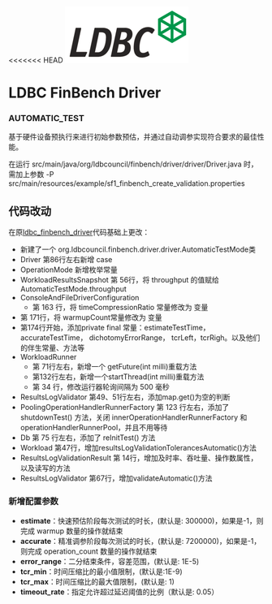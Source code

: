 <<<<<<< HEAD
![LDBC Logo](ldbc-logo.png)

# LDBC FinBench Driver
### AUTOMATIC_TEST
基于硬件设备预执⾏来进⾏初始参数预估，并通过⾃动调参实现符合要求的最佳性能。

在运行 src/main/java/org/ldbcouncil/finbench/driver/driver/Driver.java 时，需加上参数 -P src/main/resources/example/sf1_finbench_create_validation.properties

## 代码改动
在原[ldbc_finbench_driver](https://github.com/ldbc/ldbc_finbench_driver)代码基础上更改：
- 新建了一个 org.ldbcouncil.finbench.driver.driver.AutomaticTestMode类
- Driver 第86行左右新增 case
- OperationMode 新增枚举常量
- WorkloadResultsSnapshot 第 56行，将 throughput 的值赋给 AutomaticTestMode.throughput
- ConsoleAndFileDriverConfiguration 
  - 第 163 行，将 timeCompressionRatio 常量修改为 变量
- 第 171行，将 warmupCount常量修改为 变量
- 第174行开始，添加private final 常量：estimateTestTime，accurateTestTime， dichotomyErrorRange， tcrLeft，tcrRigh。以及他们的伴生常量、方法等
- WorkloadRunner
    - 第 71行左右，新增一个 getFuture(int milli)重载方法
    - 第132行左右，新增一个startThread(int milli)重载方法
    - 第 34 行，修改运行器轮询间隔为 500 毫秒
- ResultsLogValidator 第49、51行左右，添加map.get()为空的判断
- PoolingOperationHandlerRunnerFactory 第 123 行左右，添加了 shutdownTest() 方法，关闭 innerOperationHandlerRunnerFactory 和 operationHandlerRunnerPool，并且不用等待
- Db 第 75 行左右，添加了 reInitTest() 方法
- Workload 第47行，增加resultsLogValidationTolerancesAutomatic()方法
- ResultsLogValidationResult 第 14行，增加及时率、吞吐量、操作数属性，以及读写的方法
- ResultsLogValidator 第67行，增加validateAutomatic()方法

### 新增配置参数

- **estimate**：快速预估阶段每次测试的时长，(默认是: 300000)，如果是-1，则完成 warmup 数量的操作就结束
- **accurate**：精准调参阶段每次测试的时长，(默认是: 7200000)，如果是-1，则完成 operation_count 数量的操作就结束
- **error_range**：二分结束条件，容差范围，(默认是: 1E-5)
- **tcr_min**：时间压缩比的最小值限制，(默认是:1E-9)
- **tcr_max**：时间压缩比的最大值限制，(默认是: 1)
- **timeout_rate**：指定允许超过延迟阈值的比例（默认是: 0.05）

